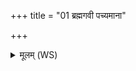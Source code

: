 +++
title = "01 ब्रह्मगवी पच्यमाना"

+++
<details><summary>मूलम् (WS)</summary>

ब्रह्मगवी पच्यमाना यावत् साभि विजङ्गहे । तु. शौ.सं. ५.१९  
तेजो राष्ट्रस्य निर्हन्ति न वीरो जायते पुमान् ॥ १ ॥
</details>
